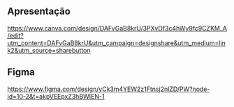 ## Apresentação

https://www.canva.com/design/DAFvGaB8krU/3PXvDf3c4hWy9fc9CZKM_A/edit?utm_content=DAFvGaB8krU&utm_campaign=designshare&utm_medium=link2&utm_source=sharebutton

## Figma

https://www.figma.com/design/yCk3m4YEW2z1Ftnsj2nlZD/PW?node-id=10-2&t=akpVEEpxZ3hBWIEN-1
